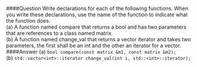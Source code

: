 ####Question
Write declarations for each of the following functions. When you write these declarations, use the name of the function to indicate what the function does.  
(a) A function named compare that returns a bool and has two parameters that are references to a class named matrix.  
(b) A function named change_val that returns a vector<int> iterator and takes two parameters, the first shall be an int and the other an iterator for a vector<int>.
####Answer
(a) ```bool compare(const matrix &m1, const matrix &m2);```  
(b) ```std::vector<int>::iterator change_val(int i, std::<int>::iterator);```  
